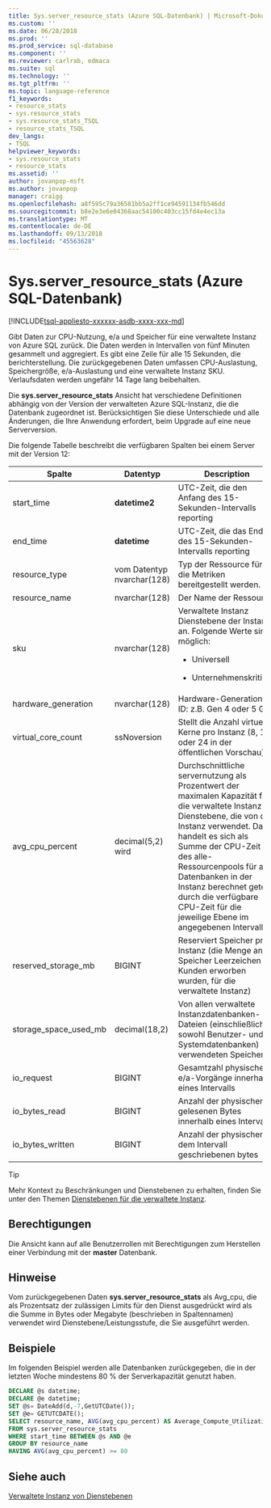 ```yaml
---
title: Sys.server_resource_stats (Azure SQL-Datenbank) | Microsoft-Dokumentation
ms.custom: ''
ms.date: 06/28/2018
ms.prod: ''
ms.prod_service: sql-database
ms.component: ''
ms.reviewer: carlrab, edmaca
ms.suite: sql
ms.technology: ''
ms.tgt_pltfrm: ''
ms.topic: language-reference
f1_keywords:
- resource_stats
- sys.resource_stats
- sys.resource_stats_TSQL
- resource_stats_TSQL
dev_langs:
- TSQL
helpviewer_keywords:
- sys.resource_stats
- resource_stats
ms.assetid: ''
author: jovanpop-msft
ms.author: jovanpop
manager: craigg
ms.openlocfilehash: a8f595c79a36581bb5a2ff1ce94591134fb546dd
ms.sourcegitcommit: b8e2e3e6e04368aac54100c403cc15fd4e4ec13a
ms.translationtype: MT
ms.contentlocale: de-DE
ms.lasthandoff: 09/13/2018
ms.locfileid: "45563628"
---
```

# <a name="sysserverresourcestats-azure-sql-database"></a>Sys.server_resource_stats (Azure SQL-Datenbank)
[!INCLUDE[tsql-appliesto-xxxxxx-asdb-xxxx-xxx-md](../../includes/tsql-appliesto-xxxxxx-asdb-xxxx-xxx-md.md)]

Gibt Daten zur CPU-Nutzung, e/a und Speicher für eine verwaltete Instanz von Azure SQL zurück. Die Daten werden in Intervallen von fünf Minuten gesammelt und aggregiert. Es gibt eine Zeile für alle 15 Sekunden, die berichterstellung. Die zurückgegebenen Daten umfassen CPU-Auslastung, Speichergröße, e/a-Auslastung und eine verwaltete Instanz SKU. Verlaufsdaten werden ungefähr 14 Tage lang beibehalten.

Die **sys.server_resource_stats** Ansicht hat verschiedene Definitionen abhängig von der Version der verwalteten Azure SQL-Instanz, die die Datenbank zugeordnet ist. Berücksichtigen Sie diese Unterschiede und alle Änderungen, die Ihre Anwendung erfordert, beim Upgrade auf eine neue Serverversion.
 
  
 Die folgende Tabelle beschreibt die verfügbaren Spalten bei einem Server mit der Version 12:  
  
|Spalte|Datentyp|Description|  
|----------------------------|---------------|-----------------|  
|start_time|**datetime2**|UTC-Zeit, die den Anfang des 15-Sekunden-Intervalls reporting|  
|end_time|**datetime**|UTC-Zeit, die das Ende des 15-Sekunden-Intervalls reporting|
|resource_type|vom Datentyp nvarchar(128)|Typ der Ressource für die Metriken bereitgestellt werden.|
|resource_name|nvarchar(128)|Der Name der Ressource.|
|sku|nvarchar(128)|Verwaltete Instanz Dienstebene der Instanz an. Folgende Werte sind möglich: <br><ul><li>Universell</li></ul><ul><li>Unternehmenskritisch</li></ul>|
|hardware_generation|nvarchar(128)|Hardware-Generation-ID: z.B. Gen 4 oder 5 Gen|
|virtual_core_count|ssNoversion|Stellt die Anzahl virtueller Kerne pro Instanz (8, 16 oder 24 in der öffentlichen Vorschau)|
|avg_cpu_percent|decimal(5,2) wird|Durchschnittliche servernutzung als Prozentwert der maximalen Kapazität für die verwaltete Instanz Dienstebene, die von der Instanz verwendet. Dabei handelt es sich als Summe der CPU-Zeit des alle-Ressourcenpools für alle Datenbanken in der Instanz berechnet geteilt durch die verfügbare CPU-Zeit für die jeweilige Ebene im angegebenen Intervall.|
|reserved_storage_mb|BIGINT|Reserviert Speicher pro Instanz (die Menge an Speicher Leerzeichen Kunden erworben wurden, für die verwaltete Instanz)|
|storage_space_used_mb|decimal(18,2)|Von allen verwaltete Instanzdatenbanken-Dateien (einschließlich sowohl Benutzer- und Systemdatenbanken) verwendeten Speicher|
|io_request|BIGINT|Gesamtzahl physischer e/a-Vorgänge innerhalb eines Intervalls|
|io_bytes_read|BIGINT|Anzahl der physischen gelesenen Bytes innerhalb eines Intervalls|
|io_bytes_written|BIGINT|Anzahl der physischen, in dem Intervall geschriebenen bytes|

 
> [!TIP]  
>  Mehr Kontext zu Beschränkungen und Dienstebenen zu erhalten, finden Sie unter den Themen [Dienstebenen für die verwaltete Instanz](https://docs.microsoft.com/azure/sql-database/sql-database-managed-instance#managed-instance-service-tier).  
    
## <a name="permissions"></a>Berechtigungen  
 Die Ansicht kann auf alle Benutzerrollen mit Berechtigungen zum Herstellen einer Verbindung mit der **master** Datenbank.  
  
## <a name="remarks"></a>Hinweise  
 Vom zurückgegebenen Daten **sys.server_resource_stats** als Avg_cpu, die als Prozentsatz der zulässigen Limits für den Dienst ausgedrückt wird als die Summe in Bytes oder Megabyte (beschrieben in Spaltennamen) verwendet wird Dienstebene/Leistungsstufe, die Sie ausgeführt werden.  
 
## <a name="examples"></a>Beispiele  
 Im folgenden Beispiel werden alle Datenbanken zurückgegeben, die in der letzten Woche mindestens 80 % der Serverkapazität genutzt haben.  
  
```sql  
DECLARE @s datetime;  
DECLARE @e datetime;  
SET @s= DateAdd(d,-7,GetUTCDate());  
SET @e= GETUTCDATE();  
SELECT resource_name, AVG(avg_cpu_percent) AS Average_Compute_Utilization   
FROM sys.server_resource_stats   
WHERE start_time BETWEEN @s AND @e  
GROUP BY resource_name  
HAVING AVG(avg_cpu_percent) >= 80  
```  
    
## <a name="see-also"></a>Siehe auch  
 [Verwaltete Instanz von Dienstebenen](https://docs.microsoft.com/azure/sql-database/sql-database-managed-instance#managed-instance-service-tier)
